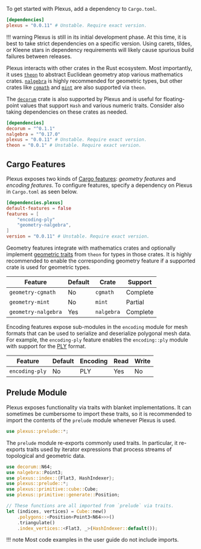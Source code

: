 To get started with Plexus, add a dependency to `Cargo.toml`.

```toml
[dependencies]
plexus = "0.0.11" # Unstable. Require exact version.
```

!!! warning
    Plexus is still in its initial development phase. At this time, it is best
    to take strict dependencies on a specific version. Using carets, tildes, or
    Kleene stars in dependency requirements will likely cause spurious build
    failures between releases.

Plexus interacts with other crates in the Rust ecosystem. Most importantly, it
uses [`theon`](https://crates.io/crates/theon) to abstract Euclidean geometry
atop various mathematics crates.
[`nalgebra`](https://crates.io/crates/nalgebra) is highly recommended for
geometric types, but other crates like
[`cgmath`](https://crates.io/crates/cgmath) and
[`mint`](https://crates.io/crates/mint) are also supported via `theon`.

The [`decorum`](https://crates.io/crates/decorum) crate is also supported by
Plexus and is useful for floating-point values that support `Hash` and various
numeric traits.  Consider also taking dependencies on these crates as needed.


```toml
[dependencies]
decorum = "^0.1.1"
nalgebra = "^0.17.0"
plexus = "0.0.11" # Unstable. Require exact version.
theon = "0.0.1" # Unstable. Require exact version.
```

## Cargo Features

Plexus exposes two kinds of [Cargo
features](https://doc.rust-lang.org/cargo/reference/manifest.html#the-features-section):
_geometry features_ and _encoding features_. To configure features, specify a
dependency on Plexus in `Cargo.toml` as seen below.

```toml
[dependencies.plexus]
default-features = false
features = [
    "encoding-ply"
    "geometry-nalgebra",
]
version = "0.0.11" # Unstable. Require exact version.
```

Geometry features integrate with mathematics crates and optionally implement
[geometric traits](../geometry) from `theon` for types in those crates. It is
highly recommended to enable the corresponding geometry feature if a supported
crate is used for geometric types.

| Feature             | Default | Crate      | Support  |
|---------------------|---------|------------|----------|
| `geometry-cgmath`   | No      | `cgmath`   | Complete |
| `geometry-mint`     | No      | `mint`     | Partial  |
| `geometry-nalgebra` | Yes     | `nalgebra` | Complete |

Encoding features expose sub-modules in the `encoding` module for mesh formats
that can be used to serialize and deserialize polygonal mesh data. For example,
the `encoding-ply` feature enables the `encoding::ply` module with support for
the [PLY](https://en.wikipedia.org/wiki/ply_(file_format)) format.

| Feature        | Default | Encoding | Read | Write |
|----------------|---------|----------|------|-------|
| `encoding-ply` | No      | PLY      | Yes  | No    |

## Prelude Module

Plexus exposes functionality via traits with blanket implementations. It can
sometimes be cumbersome to import these traits, so it is recommended to import
the contents of the `prelude` module whenever Plexus is used.

```rust
use plexus::prelude::*;
```

The `prelude` module re-exports commonly used traits. In particular, it
re-exports traits used by iterator expressions that process streams of
topological and geometric data.

```rust hl_lines="4"
use decorum::N64;
use nalgebra::Point3;
use plexus::index::{Flat3, HashIndexer};
use plexus::prelude::*;
use plexus::primitive::cube::Cube;
use plexus::primitive::generate::Position;

// These functions are all imported from `prelude` via traits.
let (indices, vertices) = Cube::new()
    .polygons::<Position<Point3<N64>>>()
    .triangulate()
    .index_vertices::<Flat3, _>(HashIndexer::default());
```

!!! note
    Most code examples in the user guide do not include imports.
